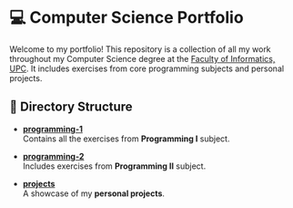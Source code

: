 # 💻 Computer Science Portfolio

Welcome to my portfolio! This repository is a collection of all my work throughout my Computer Science degree at the [Faculty of Informatics, UPC](https://www.fib.upc.edu/en). It includes exercises from core programming subjects and personal projects.

## 📂 Directory Structure

- **[programming-1](./programming-1/)**  
  Contains all the exercises from **Programming I** subject.

- **[programming-2](./programming-2/)**  
  Includes exercises from **Programming II** subject.

- **[projects](./projects/)**  
  A showcase of my **personal projects**.

